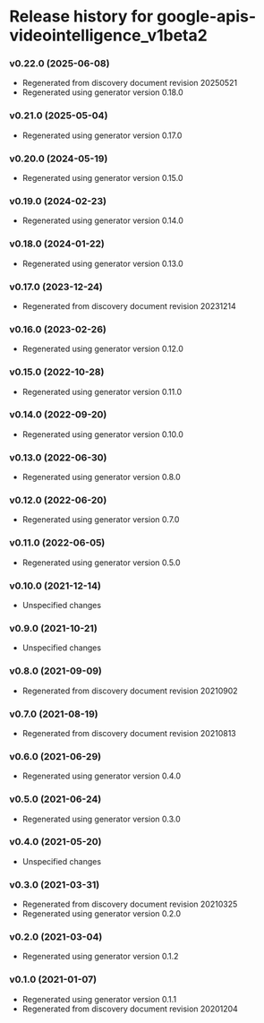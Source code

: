 # Release history for google-apis-videointelligence_v1beta2

### v0.22.0 (2025-06-08)

* Regenerated from discovery document revision 20250521
* Regenerated using generator version 0.18.0

### v0.21.0 (2025-05-04)

* Regenerated using generator version 0.17.0

### v0.20.0 (2024-05-19)

* Regenerated using generator version 0.15.0

### v0.19.0 (2024-02-23)

* Regenerated using generator version 0.14.0

### v0.18.0 (2024-01-22)

* Regenerated using generator version 0.13.0

### v0.17.0 (2023-12-24)

* Regenerated from discovery document revision 20231214

### v0.16.0 (2023-02-26)

* Regenerated using generator version 0.12.0

### v0.15.0 (2022-10-28)

* Regenerated using generator version 0.11.0

### v0.14.0 (2022-09-20)

* Regenerated using generator version 0.10.0

### v0.13.0 (2022-06-30)

* Regenerated using generator version 0.8.0

### v0.12.0 (2022-06-20)

* Regenerated using generator version 0.7.0

### v0.11.0 (2022-06-05)

* Regenerated using generator version 0.5.0

### v0.10.0 (2021-12-14)

* Unspecified changes

### v0.9.0 (2021-10-21)

* Unspecified changes

### v0.8.0 (2021-09-09)

* Regenerated from discovery document revision 20210902

### v0.7.0 (2021-08-19)

* Regenerated from discovery document revision 20210813

### v0.6.0 (2021-06-29)

* Regenerated using generator version 0.4.0

### v0.5.0 (2021-06-24)

* Regenerated using generator version 0.3.0

### v0.4.0 (2021-05-20)

* Unspecified changes

### v0.3.0 (2021-03-31)

* Regenerated from discovery document revision 20210325
* Regenerated using generator version 0.2.0

### v0.2.0 (2021-03-04)

* Regenerated using generator version 0.1.2

### v0.1.0 (2021-01-07)

* Regenerated using generator version 0.1.1
* Regenerated from discovery document revision 20201204

